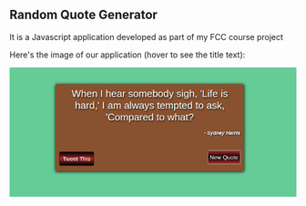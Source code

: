 ## Random Quote Generator
It is a Javascript application developed as part of my FCC course project

Here's the image of our application (hover to see the title text):
 
![Random Quote Generator](https://github.com/Ajeet-shukla/FCC-Projects/blob/master/RandomQuoteGenerator/Screenshot%20from%202016-10-17%2023-02-31.png "Random quote Generator")


